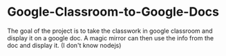 # Google-Classroom-to-Google-Docs
The goal of the project is to take the classwork in google classroom and display it on a google doc.
A magic mirror can then use the info from the doc and display it. (I don't know nodejs)
